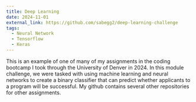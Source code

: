 ```yaml
---
title: Deep Learning
date: 2024-11-01
external_link: https://github.com/sabegg2/deep-learning-challenge
tags:
  - Neural Network
  - Tensorflow
  - Keras
---
```


This is an example of one of many of my assignments in the coding bootcamp I took through the University of Denver in 2024. In this module challenge, we were tasked with using machine learning and neural networks to create a binary classifier that can predict whether applicants to a program will be successful. My github contains several other repositories for other assignments.

<!--more-->
